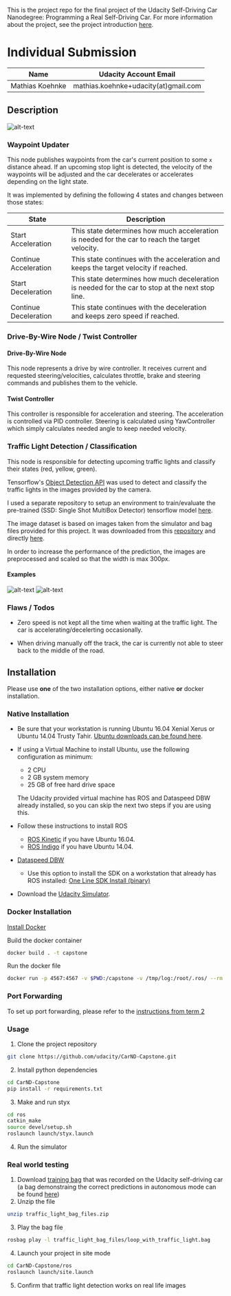 [//]: # (Image References)
[simulator]: ./doc/simulator.png
[sim_red_detected]: ./doc/sim_red_detected.png
[sim_green_detected]: ./doc/sim_green_detected.png


This is the project repo for the final project of the Udacity Self-Driving Car Nanodegree: Programming a Real Self-Driving Car. For more information about the project, see the project introduction [here](https://classroom.udacity.com/nanodegrees/nd013/parts/6047fe34-d93c-4f50-8336-b70ef10cb4b2/modules/e1a23b06-329a-4684-a717-ad476f0d8dff/lessons/462c933d-9f24-42d3-8bdc-a08a5fc866e4/concepts/5ab4b122-83e6-436d-850f-9f4d26627fd9).

# Individual Submission

Name 				| Udacity Account Email
---------------- | ---------------------
Mathias Koehnke | mathias.koehnke+udacity(at)gmail.com


## Description

![alt-text][simulator]

### Waypoint Updater

This node publishes waypoints from the car's current position to some `x` distance ahead. If an upcoming stop light is detected, the velocity of the waypoints will be adjusted and the car decelerates or accelerates depending on the light state.

It was implemented by defining the following 4 states and changes between those states:

State 				| Description
---------------- | ---------------------
Start Acceleration | This state determines how much acceleration is needed for the car to reach the target velocity. 
Continue Acceleration | This state continues with the acceleration and keeps the target velocity if reached.
Start Deceleration	  | This state determines how much deceleration is needed for the car to stop at the next stop line.
Continue Deceleration | This state continues with the deceleration and keeps zero speed if reached.

### Drive-By-Wire Node / Twist Controller

#### Drive-By-Wire Node

This node represents a drive by wire controller. It receives current and requested steering/velocities, calculates throttle, brake and steering commands and publishes them to the vehicle.

#### Twist Controller

This controller is responsible for acceleration and steering. The acceleration is controlled via PID controller. Steering is calculated using YawController which simply calculates needed angle to keep needed velocity.

### Traffic Light Detection / Classification

This node is responsible for detecting upcoming traffic lights and classify their states (red, yellow, green).

Tensorflow's [Object Detection API](https://github.com/tensorflow/models/tree/master/research/object_detection) was used to detect and classify the traffic lights in the images provided by the camera.

I used a separate repository to setup an environment to train/evaluate the pre-trained (SSD: Single Shot MultiBox Detector) tensorflow model [here](https://github.com/mkoehnke/CarND-Capstone-TrafficLightDetection).

The image dataset is based on images taken from the simulator and bag files provided for this project. It was downloaded from this [repository](https://github.com/coldKnight/TrafficLight_Detection-TensorFlowAPI) and directly [here](https://drive.google.com/file/d/0B-Eiyn-CUQtxdUZWMkFfQzdObUE/view?usp=sharing).

In order to increase the performance of the prediction, the images are preprocessed and scaled so that the width is max 300px.

#### Examples

![alt-text][sim_green_detected]
![alt-text][sim_red_detected]

### Flaws / Todos

- Zero speed is not kept all the time when waiting at the traffic light. The car is accelerating/decelerting occasionally.

- When driving manually off the track, the car is currently not able to steer back to the middle of the road.

## Installation

Please use **one** of the two installation options, either native **or** docker installation.

### Native Installation

* Be sure that your workstation is running Ubuntu 16.04 Xenial Xerus or Ubuntu 14.04 Trusty Tahir. [Ubuntu downloads can be found here](https://www.ubuntu.com/download/desktop).
* If using a Virtual Machine to install Ubuntu, use the following configuration as minimum:
  * 2 CPU
  * 2 GB system memory
  * 25 GB of free hard drive space

  The Udacity provided virtual machine has ROS and Dataspeed DBW already installed, so you can skip the next two steps if you are using this.

* Follow these instructions to install ROS
  * [ROS Kinetic](http://wiki.ros.org/kinetic/Installation/Ubuntu) if you have Ubuntu 16.04.
  * [ROS Indigo](http://wiki.ros.org/indigo/Installation/Ubuntu) if you have Ubuntu 14.04.
* [Dataspeed DBW](https://bitbucket.org/DataspeedInc/dbw_mkz_ros)
  * Use this option to install the SDK on a workstation that already has ROS installed: [One Line SDK Install (binary)](https://bitbucket.org/DataspeedInc/dbw_mkz_ros/src/81e63fcc335d7b64139d7482017d6a97b405e250/ROS_SETUP.md?fileviewer=file-view-default)
* Download the [Udacity Simulator](https://github.com/udacity/CarND-Capstone/releases).

### Docker Installation
[Install Docker](https://docs.docker.com/engine/installation/)

Build the docker container
```bash
docker build . -t capstone
```

Run the docker file
```bash
docker run -p 4567:4567 -v $PWD:/capstone -v /tmp/log:/root/.ros/ --rm -it capstone
```

### Port Forwarding
To set up port forwarding, please refer to the [instructions from term 2](https://classroom.udacity.com/nanodegrees/nd013/parts/40f38239-66b6-46ec-ae68-03afd8a601c8/modules/0949fca6-b379-42af-a919-ee50aa304e6a/lessons/f758c44c-5e40-4e01-93b5-1a82aa4e044f/concepts/16cf4a78-4fc7-49e1-8621-3450ca938b77)

### Usage

1. Clone the project repository
```bash
git clone https://github.com/udacity/CarND-Capstone.git
```

2. Install python dependencies
```bash
cd CarND-Capstone
pip install -r requirements.txt
```
3. Make and run styx
```bash
cd ros
catkin_make
source devel/setup.sh
roslaunch launch/styx.launch
```
4. Run the simulator

### Real world testing
1. Download [training bag](https://drive.google.com/file/d/0B2_h37bMVw3iYkdJTlRSUlJIamM/view?usp=sharing) that was recorded on the Udacity self-driving car (a bag demonstraing the correct predictions in autonomous mode can be found [here](https://drive.google.com/open?id=0B2_h37bMVw3iT0ZEdlF4N01QbHc))
2. Unzip the file
```bash
unzip traffic_light_bag_files.zip
```
3. Play the bag file
```bash
rosbag play -l traffic_light_bag_files/loop_with_traffic_light.bag
```
4. Launch your project in site mode
```bash
cd CarND-Capstone/ros
roslaunch launch/site.launch
```
5. Confirm that traffic light detection works on real life images
